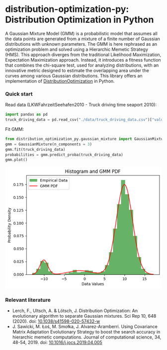 # distribution-optimization-py: Distribution Optimization in Python

A Gaussian Mixture Model (GMM) is a probabilistic model that assumes all the data points are generated from a mixture of a finite number of Gaussian distributions with unknown parameters. The GMM is here rephrased as an optimization problem and solved using a Hierarchic Memetic Strategy (HMS). This approach diverges from the traditional Likelihood Maximization, Expectation Maximization approach. Instead, it introduces a fitness function that combines the chi-square test, used for analyzing distributions, with an innovative metric designed to estimate the overlapping area under the curves among various Gaussian distributions. This library offers an implementation of [DistributionOptimization](https://cran.r-project.org/web/packages/DistributionOptimization/index.html) in Python.

### Quick start

Read data (LKWFahrzeitSeehafen2010 - Truck driving time seaport 2010):

```python
import pandas as pd
truck_driving_data = pd.read_csv("./data/truck_driving_data.csv")["value"].values
```

Fit GMM:

```python
from distribution_optimization_py.gaussian_mixture import GaussianMixture
gmm = GaussianMixture(n_components = 3)
gmm.fit(truck_driving_data)
probabilities = gmm.predict_proba(truck_driving_data)
gmm.plot()
```

![GMM Plot](images/plot.png)

### Relevant literature
- Lerch, F., Ultsch, A. & Lötsch, J. Distribution Optimization: An evolutionary algorithm to separate Gaussian mixtures. Sci Rep 10, 648 (2020). doi: [10.1038/s41598-020-57432-w](https://doi.org/10.1038/s41598-020-57432-w)
- J. Sawicki, M. Łoś, M. Smołka, J. Alvarez-Aramberri. Using Covariance Matrix Adaptation Evolutionary Strategy to boost the search accuracy in hierarchic memetic computations. Journal of computational science, 34, 48-54, 2019. doi: [10.1016/j.jocs.2019.04.005](https://doi.org/10.1016/j.jocs.2019.04.005)
